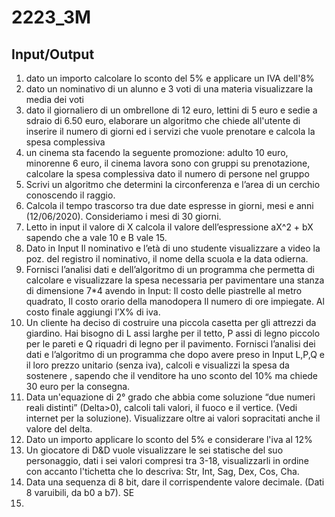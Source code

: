 # 2223_3M

## Input/Output
1. dato un importo calcolare lo sconto del 5% e applicare un IVA dell'8%
2. dato un nominativo di un alunno e 3 voti di una materia visualizzare la media dei voti
3. dato il giornaliero di un ombrellone di 12 euro, lettini di 5 euro e sedie a sdraio di 6.50 euro, elaborare un algoritmo che chiede all'utente di inserire il numero di giorni ed i servizi che vuole prenotare e calcola la spesa complessiva
4. un cinema sta facendo la seguente promozione: adulto 10 euro, minorenne 6 euro, il cinema lavora sono con gruppi su prenotazione, calcolare la spesa complessiva dato il numero di persone nel gruppo
5. Scrivi un algoritmo che determini la circonferenza e l’area di un  cerchio conoscendo il raggio.
6. Calcola il tempo trascorso tra due date espresse in giorni, mesi e anni (12/06/2020). Consideriamo i mesi di 30 giorni.
7. Letto in input il valore di X calcola il valore dell’espressione aX^2 + bX sapendo che a vale 10 e B vale 15.
8. Dato in Input Il nominativo e l’età di uno studente visualizzare a video la poz. del registro il nominativo, il nome della scuola e la data odierna.
9. Fornisci l’analisi dati e dell’algoritmo di un programma che permetta di calcolare e visualizzare la spesa necessaria per pavimentare una stanza di dimensione 7*4 avendo in Input: Il costo delle piastrelle al metro quadrato, Il costo orario della manodopera Il numero di ore impiegate. Al costo finale aggiungi l’X% di iva.
10. Un cliente ha deciso di costruire una piccola casetta per gli attrezzi da giardino. Hai bisogno di L assi larghe per il tetto, P assi di legno piccolo per le pareti e Q riquadri di legno per il pavimento. Fornisci  l’analisi dei dati e l’algoritmo di un programma  che dopo avere preso in Input L,P,Q e il loro prezzo unitario (senza iva), calcoli e visualizzi la spesa da sostenere , sapendo che il venditore ha uno sconto del 10% ma chiede 30 euro per la consegna.
11. Data un'equazione di 2° grado che abbia come soluzione “due numeri reali distinti” (Delta>0), calcoli tali valori, il fuoco e il vertice. (Vedi internet per la soluzione). Visualizzare oltre ai valori sopracitati anche il valore del delta.
12. Dato un importo applicare lo sconto del 5% e considerare l'iva al 12%
13. Un giocatore di D&D vuole visualizzare le sei statische del suo personaggio, dati i sei valori compresi tra 3-18, visualizzarli in ordine con accanto l'tichetta che lo descriva: Str, Int, Sag, Dex, Cos, Cha.
14. Data una sequenza di 8 bit, dare il corrispendente valore decimale. (Dati 8 varuibili, da b0 a b7).
SE
16. 
